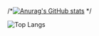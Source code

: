 

/*[![Anurag's GitHub stats](https://github-readme-stats.vercel.app/api?username=wilsonnjoroge)](https://github.com/wilsonnjoroge/github-readme-stats) */

![Top Langs](https://github-readme-stats.vercel.app/api/top-langs/?username=wilsonnjoroge&layout=compact)
